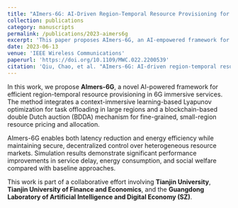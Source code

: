 ```yaml
---
title: "AImers-6G: AI-Driven Region-Temporal Resource Provisioning for 6G Immersive Services"
collection: publications
category: manuscripts
permalink: /publications/2023-aimers6g
excerpt: 'This paper proposes AImers-6G, an AI-empowered framework for efficient and secure resource provisioning in 6G immersive service environments using context-immersive learning and blockchain-based auctions.'
date: 2023-06-13
venue: 'IEEE Wireless Communications'
paperurl: 'https://doi.org/10.1109/MWC.022.2200539'
citation: 'Qiu, Chao, et al. "AImers-6G: AI-driven region-temporal resource provisioning for 6G immersive services." IEEE Wireless Communications 30.3 (2023): 196-203.'
---
```


In this work, we propose **AImers-6G**, a novel AI-powered framework for efficient region-temporal resource provisioning in 6G immersive services. The method integrates a context-immersive learning-based Lyapunov optimization for task offloading in large regions and a blockchain-based double Dutch auction (BDDA) mechanism for fine-grained, small-region resource pricing and allocation.

AImers-6G enables both latency reduction and energy efficiency while maintaining secure, decentralized control over heterogeneous resource markets. Simulation results demonstrate significant performance improvements in service delay, energy consumption, and social welfare compared with baseline approaches.

This work is part of a collaborative effort involving **Tianjin University**, **Tianjin University of Finance and Economics**, and the **Guangdong Laboratory of Artificial Intelligence and Digital Economy (SZ)**.
